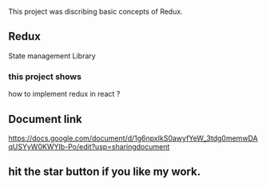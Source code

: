This project was discribing basic concepts of Redux.

## Redux

State management Library

### this project shows

how to implement redux in react ?

## Document link 

https://docs.google.com/document/d/1g6npxIkS0awyfYeW_3tdg0memwDAqUSYyW0KWYIb-Po/edit?usp=sharingdocument 

## hit the star button if you like my work.
